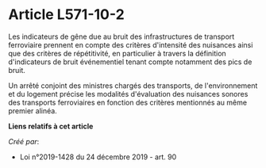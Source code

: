 # Article L571-10-2

Les indicateurs de gêne due au bruit des infrastructures de transport ferroviaire prennent en compte des critères d'intensité
des nuisances ainsi que des critères de répétitivité, en particulier à travers la définition d'indicateurs de bruit
événementiel tenant compte notamment des pics de bruit.

Un arrêté conjoint des ministres chargés des transports, de l'environnement et du logement précise les modalités d'évaluation
des nuisances sonores des transports ferroviaires en fonction des critères mentionnés au même premier alinéa.

**Liens relatifs à cet article**

_Créé par_:

  - Loi n°2019-1428 du 24 décembre 2019 - art. 90
